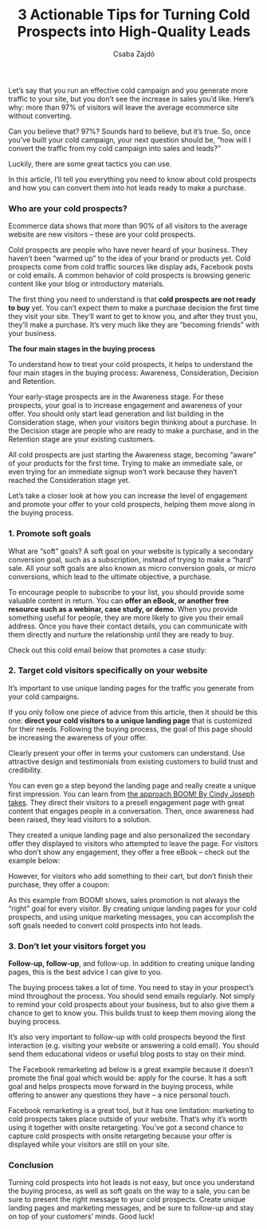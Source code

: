 ﻿---
layout: blog
title: 3 Actionable Tips for Turning Cold Prospects into High-Quality Leads
description: Driving more traffic and generating more leads is a challenge for all marketers and website owners. Running a cold campaign – marketing to new customers who have never heard of you – can be a great way to boost the traffic to your site. A cold campaign can include cold emails, cold calls and cold advertising too.
coverImage: /img/yoda-advice-featured.jpg
publishDate: Jun 21, 2017


author: Csaba Zajdó
authorProfile:  Csaba Zajdo is an ecommerce specialist and founder of OptiMonk, an award-winning onsite retargeting platform, which helps SMBs leverage the power of onsite retargeting. Csaba has been involved with web marketing including search, lead generation, ecommerce, CRO, PPC, and analytics for over 10 years. He is also a frequent presenter at seminars and conferences.
authorImage: 
---

Let’s say that you run an effective cold campaign and you generate more traffic to your site, but you don’t see the increase in sales you’d like. Here’s why: more than 97% of visitors will leave the average ecommerce site without converting.

Can you believe that? 97%? Sounds hard to believe, but it’s true. So, once you’ve built your cold campaign, your next question should be, “how will I convert the traffic from my cold campaign into sales and leads?”

Luckily, there are some great tactics you can use.

In this article, I’ll tell you everything you need to know about cold prospects and how you can convert them into hot leads ready to make a purchase.

### Who are your cold prospects?

Ecommerce data shows that more than 90% of all visitors to the average website are new visitors – these are your cold prospects.

Cold prospects are people who have never heard of your business. They haven’t been “warmed up” to the idea of your brand or products yet. Cold prospects come from cold traffic sources like display ads, Facebook posts or cold emails. A common behavior of cold prospects is browsing generic content like your blog or introductory materials.

The first thing you need to understand is that **cold prospects are not ready to buy** yet. You can’t expect them to make a purchase decision the first time they visit your site. They’ll want to get to know you, and after they trust you, they’ll make a purchase. It’s very much like they are “becoming friends” with your business.

**The four main stages in the buying process**

To understand how to treat your cold prospects, it helps to understand the four main stages in the buying process: Awareness, Consideration, Decision and Retention.

Your early-stage prospects are in the Awareness stage. For these prospects, your goal is to increase engagement and awareness of your offer. You should only start lead generation and list building in the Consideration stage, when your visitors begin thinking about a purchase. In the Decision stage are people who are ready to make a purchase, and in the Retention stage are your existing customers.

All cold prospects are just starting the Awareness stage, becoming “aware” of your products for the first time. Trying to make an immediate sale, or even trying for an immediate signup won’t work because they haven’t reached the Consideration stage yet.

Let’s take a closer look at how you can increase the level of engagement and promote your offer to your cold prospects, helping them move along in the buying process.

### 1\. Promote soft goals

What are “soft” goals? A soft goal on your website is typically a secondary conversion goal, such as a subscription, instead of trying to make a “hard” sale. All your soft goals are also known as micro conversion goals, or micro conversions, which lead to the ultimate objective, a purchase.

To encourage people to subscribe to your list, you should provide some valuable content in return. You can **offer an eBook, or another free resource such as a webinar, case study, or demo**. When you provide something useful for people, they are more likely to give you their email address. Once you have their contact details, you can communicate with them directly and nurture the relationship until they are ready to buy.

Check out this cold email below that promotes a case study:

### 2\. Target cold visitors specifically on your website

It’s important to use unique landing pages for the traffic you generate from your cold campaigns.

If you only follow one piece of advice from this article, then it should be this one: **direct your cold visitors to a unique landing page** that is customized for their needs. Following the buying process, the goal of this page should be increasing the awareness of your offer.

Clearly present your offer in terms your customers can understand. Use attractive design and testimonials from existing customers to build trust and credibility.

You can even go a step beyond the landing page and really create a unique first impression. You can learn from [the approach BOOM! By Cindy Joseph takes](http://www.optimonk.com/blog/case-study-how-smart-marketer-boosted-booms-ecommerce-revenue-by-18-percent-using-onsite-retargeting/). They direct their visitors to a presell engagement page with great content that engages people in a conversation. Then, once awareness had been raised, they lead visitors to a solution.

They created a unique landing page and also personalized the secondary offer they displayed to visitors who attempted to leave the page. For visitors who don’t show any engagement, they offer a free eBook – check out the example below:

However, for visitors who add something to their cart, but don’t finish their purchase, they offer a coupon:

As this example from BOOM! shows, sales promotion is not always the “right” goal for every visitor. By creating unique landing pages for your cold prospects, and using unique marketing messages, you can accomplish the soft goals needed to convert cold prospects into hot leads.

### 3\. Don’t let your visitors forget you

**Follow-up, follow-up**, and follow-up. In addition to creating unique landing pages, this is the best advice I can give to you.

The buying process takes a lot of time. You need to stay in your prospect’s mind throughout the process. You should send emails regularly. Not simply to remind your cold prospects about your business, but to also give them a chance to get to know you. This builds trust to keep them moving along the buying process.

It’s also very important to follow-up with cold prospects beyond the first interaction (e.g. visiting your website or answering a cold email). You should send them educational videos or useful blog posts to stay on their mind.

The Facebook remarketing ad below is a great example because it doesn’t promote the final goal which would be: apply for the course. It has a soft goal and helps prospects move forward in the buying process, while offering to answer any questions they have – a nice personal touch.

Facebook remarketing is a great tool, but it has one limitation: marketing to cold prospects takes place outside of your website. That’s why it’s worth using it together with onsite retargeting. You’ve got a second chance to capture cold prospects with onsite retargeting because your offer is displayed while your visitors are still on your site.

### Conclusion

Turning cold prospects into hot leads is not easy, but once you understand the buying process, as well as soft goals on the way to a sale, you can be sure to present the right message to your cold prospects. Create unique landing pages and marketing messages, and be sure to follow-up and stay on top of your customers’ minds. Good luck!
